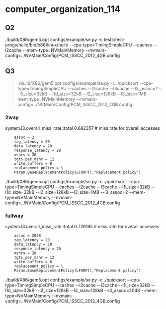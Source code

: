 # computer_organization_114
##  Q2
./build/X86/gem5.opt configs/example/se.py -c tests/test-progs/hello/bin/x86/linux/hello --cpu-type=TimingSimpleCPU --caches --l2cache --mem-type=NVMainMemory --nvmain-config=../NVMain/Config/PCM_ISSCC_2012_4GB.config

## Q3

> ./build/X86/gem5.opt configs/example/se.py -c ./quicksort --cpu-type=TimingSimpleCPU --caches --l2cache --l3cache --l3_assoc=? --l1i_size=32kB --l1d_size=32kB --l2_size=128kB --l3_size=1MB --mem-type=NVMainMemory --nvmain-config=../NVMain/Config/PCM_ISSCC_2012_4GB.config

### 2way
system.l3.overall_miss_rate::total           0.682357                       # miss rate for overall accesses
```
    assoc = 2
    tag_latency = 20
    data_latency = 20
    response_latency = 20
    mshrs = 20
    tgts_per_mshr = 12
    write_buffers = 8
    replacement_policy = \
    Param.BaseReplacementPolicy(LFURP(),"Replacement policy")
```
./build/X86/gem5.opt configs/example/se.py -c ./quicksort --cpu-type=TimingSimpleCPU --caches --l2cache --l3cache --l1i_size=32kB --l1d_size=32kB --l2_size=128kB --l3_size=1MB --l3_assoc=2 --mem-type=NVMainMemory --nvmain-config=../NVMain/Config/PCM_ISSCC_2012_4GB.config
### fullway
system.l3.overall_miss_rate::total           0.726195                       # miss rate for overall accesses 
```
    assoc = 2048
    tag_latency = 20
    data_latency = 20
    response_latency = 20
    mshrs = 20
    tgts_per_mshr = 12
    write_buffers = 8
    replacement_policy = \
    Param.BaseReplacementPolicy(LFURP(),"Replacement policy")
```

./build/X86/gem5.opt configs/example/se.py -c ./quicksort --cpu-type=TimingSimpleCPU --caches --l2cache --l3cache --l1i_size=32kB --l1d_size=32kB --l2_size=128kB --l3_size=128kB --l3_assoc=2048 --mem-type=NVMainMemory --nvmain-config=../NVMain/Config/PCM_ISSCC_2012_4GB.config

